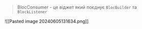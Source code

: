 > BlocСonsumer - це віджет який поєднує `BlocBuilder` та `BlockListener`

![[Pasted image 20240605131634.png]]